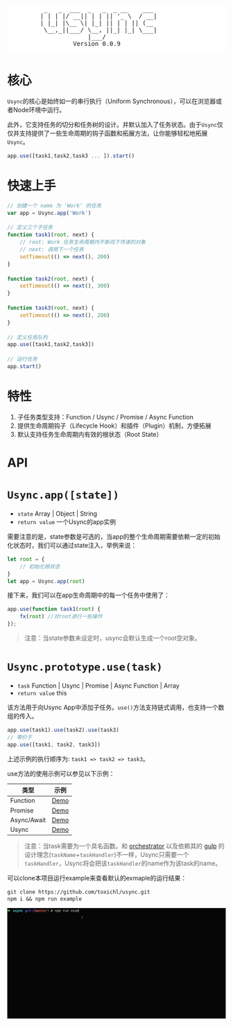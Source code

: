 <p align="center">
    <pre style="background-color: #fff;">
          _   _  ___  _   _  _ __    ___
         | | | |/ __|| | | || '_ \  / __|
         | |_| |\__ \| |_| || | | || (__
          \__,_||___/ \__, ||_| |_| \___|
                      |___/
                  Version 0.0.9
    </pre>
</div>

# 核心

`Usync`的核心是始终如一的串行执行（Uniform Synchronous），可以在浏览器或者Node环境中运行。

此外，它支持任务的切分和任务树的设计。并默认加入了任务状态。由于`Usync`仅仅并支持提供了一些生命周期的钩子函数和拓展方法，让你能够轻松地拓展`Usync`。

```js
app.use([task1,task2,task3 ... ]).start()
```

# 快速上手


```js
// 创建一个 name 为 'Work' 的任务
var app = Usync.app('Work')

// 定义三个子任务
function task1(root, next) {
    // root: Work 任务生命周期内不断向下传递的对象
    // next: 调用下一个任务
    setTimeout(() => next(), 200)
}

function task2(root, next) {
    setTimeout(() => next(), 300)
}

function task3(root, next) {
    setTimeout(() => next(), 200)
}

// 定义任务队列
app.use([task1,task2,task3])

// 运行任务
app.start()
```

# 特性

1. 子任务类型支持：Function / Usync / Promise / Async Function
2. 提供生命周期钩子（Lifecycle Hook）和插件（Plugin）机制，方便拓展
3. 默认支持任务生命周期内有效的根状态（Root State）

# API
# `Usync.app([state])`
- `state` Array | Object | String
- `return value` 一个Usync的app实例

需要注意的是，state参数是可选的，当app的整个生命周期需要依赖一定的初始化状态时，我们可以通过state注入，举例来说：

```js
let root = {
    // 初始化根状态
} 
let app = Usync.app(root)
```

接下来，我们可以在app生命周期中的每一个任务中使用了：

```js
app.use(function task1(root) {
    fx(root) //对root进行一些操作 
});
```

> 注意：当state参数未设定时，usync会默认生成一个root空对象。

# `Usync.prototype.use(task)`
- `task` Function | Usync | Promise | Async Function | Array
- `return value` this

该方法用于向Usync App中添加子任务。`use()`方法支持链式调用，也支持一个数组的传入。

```js
app.use(task1).use(task2).use(task3)
// 等价于
app.use([task1, task2, task3])
```

上述示例的执行顺序为: `task1 => task2 => task3`。

use方法的使用示例可以参见以下示例：

类型|示例
---|---
Function | [Demo](examples/1_function.js)
Promise | [Demo](examples/2_promise.js)
Async/Await| [Demo](examples/3_async.js)
Usync | [Demo](examples/4_task_tree.js)

> 注意：当task需要为一个具名函数。和 [orchestrator](https://github.com/robrich/orchestrator) 以及依赖其的 [gulp](https://github.com/gulpjs/gulp) 的设计理念(`taskName`+`taskHandler`)不一样，Usync只需要一个`taskHandler`，Usync将会把该`taskHandler`的name作为该task的name。

可以clone本项目运行example来查看默认的exmaple的运行结果：

```
git clone https://github.com/toxichl/usync.git
npm i && npm run example
```

<img src="./static/example.gif"/>
